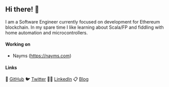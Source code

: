 
## Hi there! 👋

I am a Software Engineer currently focused on development for Ethereum blockchain. In my spare time I like learning about Scala/FP and fiddling with home automation and microcontrollers.

#### Working on

* Nayms (https://nayms.com)

#### Links

🦄 [GitHub](https://github.com/amarinkovic)  🐦 [Twitter](https://twitter.com/amarinkovic)  🦸‍♂️ [LinkedIn](https://www.linkedin.com/in/amarinkovic)  📋 [Blog](https://amarinkovic.github.io)

<!--

#### Stats

![GitHub stats](https://github-readme-stats.vercel.app/api?username=amarinkovic&count_private=true&hide=issues&show_icons=true&hide_title=true&theme=transparent)



![Top Langs](https://github-readme-stats.vercel.app/api/top-langs/?username=amarinkovic&count_private=true&hide=Jupyter%20Notebook,ruby&langs_count=15&theme=transparent) 

 -->

<!-- [![Donate with Ethereum](https://en.cryptobadges.io/badge/micro/0x3b1716F33785A9AAa3a496DCfD33A1f702Fd3CEA)](https://en.cryptobadges.io/donate/0x3b1716F33785A9AAa3a496DCfD33A1f702Fd3CEA) -->

<!--
**amarinkovic/amarinkovic** is a ✨ _special_ ✨ repository because its `README.md` (this file) appears on your GitHub profile.

Here are some ideas to get you started:

- 🔭 I’m currently working on ...
- 🌱 I’m currently learning ...
- 👯 I’m looking to collaborate on ...
- 🤔 I’m looking for help with ...
- 💬 Ask me about ...
- 📫 How to reach me: ...
- 😄 Pronouns: ...
- ⚡ Fun fact: ...


[![General badge](https://img.shields.io/badge/Awesomeness-100%25-green.svg)](https://shields.io/) 

-->
